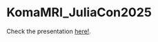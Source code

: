 # KomaMRI_JuliaCon2025

Check the presentation [here!](https://refined-github-html-preview.kidonng.workers.dev/cncastillo/KomaMRI_JuliaCon2025/raw/refs/heads/main/KomaMRI.html#/title-slide).

